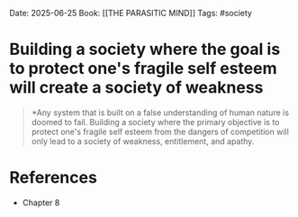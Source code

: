 Date: 2025-06-25
Book: [[THE PARASITIC MIND]]
Tags: #society 
# Building a society where the goal is to protect one's fragile self esteem will create a society of weakness

>*Any system that is built on a false understanding of human nature is doomed to fail. Building a society where the primary objective is to protect one's fragile self esteem from the dangers of competition will only lead to a society of weakness, entitlement, and apathy.

# References
- Chapter 8
